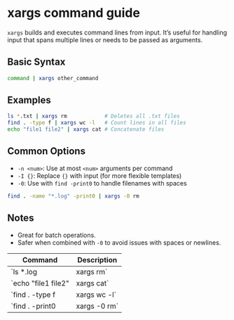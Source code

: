 # xargs command guide
`xargs` builds and executes command lines from input. It’s useful for handling input that spans multiple lines or needs to be passed as arguments.

## Basic Syntax
```bash
command | xargs other_command
```

## Examples
```bash
ls *.txt | xargs rm            # Deletes all .txt files
find . -type f | xargs wc -l   # Count lines in all files
echo "file1 file2" | xargs cat # Concatenate files
```

## Common Options
* `-n <num>`: Use at most `<num>` arguments per command
* `-I {}`: Replace `{}` with input (for more flexible templates)
* `-0`: Use with `find -print0` to handle filenames with spaces

```bash
find . -name "*.log" -print0 | xargs -0 rm
```

## Notes
* Great for batch operations.
* Safer when combined with `-0` to avoid issues with spaces or newlines.

| Command | Description |
|--------|-------------|
| `ls *.log | xargs rm` | Delete all .log files |
| `echo "file1 file2" | xargs cat` | Concatenate files |
| `find . -type f | xargs wc -l` | Count lines in all files |
| `find . -print0 | xargs -0 rm` | Safe delete with null separator |  


